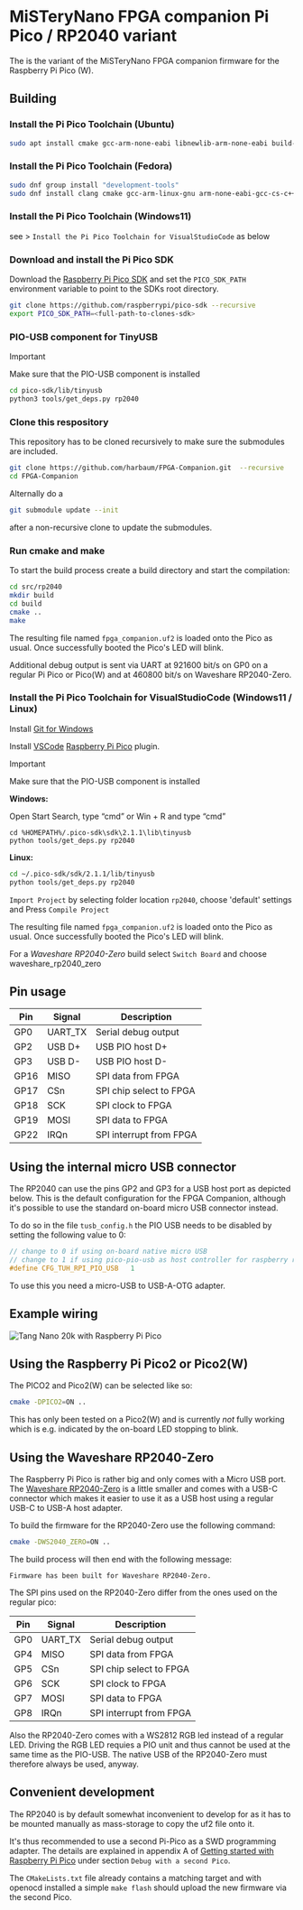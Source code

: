 # MiSTeryNano FPGA companion Pi Pico / RP2040 variant

The is the variant of the MiSTeryNano FPGA companion firmware
for the Raspberry Pi Pico (W).

## Building

### Install the Pi Pico Toolchain (Ubuntu)

```bash
sudo apt install cmake gcc-arm-none-eabi libnewlib-arm-none-eabi build-essential
```

### Install the Pi Pico Toolchain (Fedora)

```bash
sudo dnf group install "development-tools"
sudo dnf install clang cmake gcc-arm-linux-gnu arm-none-eabi-gcc-cs-c++ arm-none-eabi-gcc-cs arm-none-eabi-binutils arm-none-eabi-newlib
```

### Install the Pi Pico Toolchain (Windows11)

see > ```Install the Pi Pico Toolchain for VisualStudioCode``` as below

### Download and install the Pi Pico SDK

Download the [Raspberry Pi Pico SDK](https://github.com/raspberrypi/pico-sdk)
and set the ```PICO_SDK_PATH``` environment variable to point to the
SDKs root directory.

```bash
git clone https://github.com/raspberrypi/pico-sdk --recursive
export PICO_SDK_PATH=<full-path-to-clones-sdk>
```

### PIO-USB component for TinyUSB

> [!IMPORTANT]
> Make sure that the PIO-USB component is installed

```bash
cd pico-sdk/lib/tinyusb
python3 tools/get_deps.py rp2040
```

### Clone this respository

This repository has to be cloned recursively to make sure the submodules
are included.

```bash
git clone https://github.com/harbaum/FPGA-Companion.git  --recursive
cd FPGA-Companion
```

Alternally do a

```bash
git submodule update --init
```

after a non-recursive clone to update the submodules.

### Run cmake and make

To start the build process create a build directory and start the
compilation:

```bash
cd src/rp2040
mkdir build
cd build
cmake ..
make
```

The resulting file named ```fpga_companion.uf2``` is loaded onto the
Pico as usual. Once successfully booted the Pico's LED will blink.

Additional debug output is sent via UART at 921600 bit/s on GP0 on
a regular Pi Pico or Pico(W) and at 460800 bit/s on Waveshare RP2040-Zero.

### Install the Pi Pico Toolchain for VisualStudioCode (Windows11 / Linux)

Install [Git for Windows](https://gitforwindows.org)

Install [VSCode](https://code.visualstudio.com) [Raspberry Pi Pico](https://marketplace.visualstudio.com/items?itemName=raspberry-pi.raspberry-pi-pico) plugin.

> [!IMPORTANT]
> Make sure that the PIO-USB component is installed

**Windows:**

Open Start Search, type “cmd” or Win + R and type “cmd”

```shell
cd %HOMEPATH%/.pico-sdk\sdk\2.1.1\lib\tinyusb
python tools/get_deps.py rp2040
```

**Linux:**

```bash
cd ~/.pico-sdk/sdk/2.1.1/lib/tinyusb
python tools/get_deps.py rp2040
```

```Import Project``` by selecting folder location ```rp2040```, choose 'default' settings and Press ```Compile Project```

The resulting file named ```fpga_companion.uf2``` is loaded onto the
Pico as usual. Once successfully booted the Pico's LED will blink.

For a *Waveshare RP2040-Zero* build select ```Switch Board``` and choose waveshare_rp2040_zero

## Pin usage

| Pin | Signal | Description |
|---|---|---|
| GP0  | UART_TX  | Serial debug output |
| GP2  | USB D+ | USB PIO host D+ |
| GP3  | USB D- | USB PIO host D-   |
| GP16 | MISO | SPI data from FPGA |
| GP17 | CSn | SPI chip select to FPGA |
| GP18 | SCK | SPI clock to FPGA |
| GP19 | MOSI | SPI data to FPGA |
| GP22 | IRQn | SPI interrupt from FPGA |

## Using the internal micro USB connector

The RP2040 can use the pins GP2 and GP3 for a USB host port as
depicted below. This is the default configuration for the
FPGA Companion, although it's possible to use the standard
on-board micro USB connector instead.

To do so in the file ```tusb_config.h``` the PIO USB
needs to be disabled by setting the following value
to 0:

```c
// change to 0 if using on-board native micro USB
// change to 1 if using pico-pio-usb as host controller for raspberry rp2040
#define CFG_TUH_RPI_PIO_USB   1
```

To use this you need a micro-USB to USB-A-OTG adapter.

## Example wiring

![Tang Nano 20k with Raspberry Pi Pico](pico_tn20k.png)

## Using the Raspberry Pi Pico2 or Pico2(W)

The PICO2 and Pico2(W) can be selected like so:

```bash
cmake -DPICO2=ON ..
```

This has only been tested on a Pico2(W) and is currently _not_ fully working which is
e.g. indicated by the on-board LED stopping to blink.

## Using the Waveshare RP2040-Zero

The Raspberry Pi Pico is rather big and only comes with a Micro USB
port. The [Waveshare RP2040-Zero](https://www.waveshare.com/rp2040-zero.htm) is a little
smaller and comes with a USB-C connector which makes it easier to use
it as a USB host using a regular USB-C to USB-A host adapter.

To build the firmware for the RP2040-Zero use the following
command:

```bash
cmake -DWS2040_ZERO=ON ..
```

The build process will then end with the following message:

```text
Firmware has been built for Waveshare RP2040-Zero.
```

The SPI pins used on the RP2040-Zero differ from the ones used on the
regular pico:

| Pin | Signal | Description |
|---|---|---|
| GP0  | UART_TX  | Serial debug output |
| GP4 | MISO | SPI data from FPGA |
| GP5 | CSn | SPI chip select to FPGA |
| GP6 | SCK | SPI clock to FPGA |
| GP7 | MOSI | SPI data to FPGA |
| GP8 | IRQn | SPI interrupt from FPGA |

Also the RP2040-Zero comes with a WS2812 RGB led instead of a regular
LED. Driving the RGB LED requies a PIO unit and thus cannot be used at
the same time as the PIO-USB. The native USB of the RP2040-Zero must
therefore always be used, anyway.

## Convenient development

The RP2040 is by default somewhat inconvenient to develop for
as it has to be mounted manually as mass-storage to copy the
uf2 file onto it.

It's thus recommended to use a second Pi-Pico as a SWD programming
adapter. The details are explained in appendix A of
[Getting started with Raspberry Pi Pico](https://datasheets.raspberrypi.com/pico/getting-started-with-pico.pdf) under section ```Debug with a second Pico```.

The ```CMakeLists.txt``` file already contains a matching target and
with openocd installed a simple ```make flash``` should upload the
new firmware via the second Pico.
